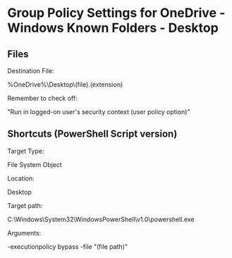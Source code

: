 # Group Policy Settings for OneDrive - Windows Known Folders - Desktop

## Files
Destination File:

%OneDrive%\Desktop\\(file).(extension)

Remember to check off:

"Run in logged-on user's security context (user policy option)"

## Shortcuts (PowerShell Script version)
Target Type:

File System Object

Location:

Desktop

Target path:

C:\Windows\System32\WindowsPowerShell\v1.0\powershell.exe

Arguments:

-executionpolicy bypass -file "(file path)"
